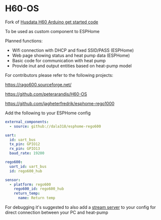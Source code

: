 # H60-OS
Fork of [Husdata H60 Arduino get started code](https://github.com/peterarandis/H60-OS)

To be used as custom component to ESPHome

Planned functions:
  - Wifi connection with DHCP and fixed SSID/PASS (ESPHome)
  - Web page showing status and heat pump data (ESPHome)
  - Basic code for communication with heat pump
  - Provide inut and output entities based on heat-pump model

For contributors please refer to the following projects:

https://rago600.sourceforge.net/

https://github.com/peterarandis/H60-OS

https://github.com/jagheterfredrik/esphome-rego1000

Add the following to your ESPHome config

```yaml
external_components:
  - source: github://dala318/esphome-rego600

uart:
  id: uart_bus
  tx_pin: GPIO12
  rx_pin: GPIO13
  baud_rate: 19200

rego600:
  uart_id: uart_bus
  id: rego600_hub

sensor:
  - platform: rego600
    rego600_id: rego600_hub
    return_temp:
      name: Return temp
```

For debugging it's suggested to also add a [stream server](https://github.com/oxan/esphome-stream-server) to your config for direct connection between your PC and heat-pump
